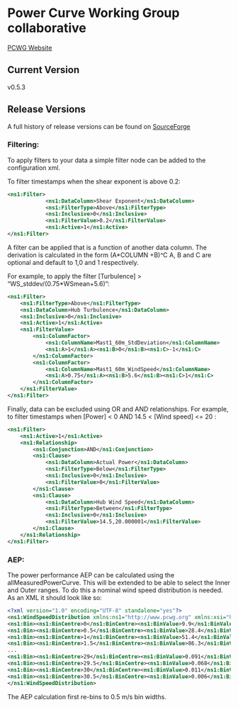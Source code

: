 # Power Curve Working Group collaborative</h1>
[PCWG Website](http://www.pcwg.org)

## Current Version
v0.5.3

## Release Versions
A full history of release versions can be found on [SourceForge](http://sourceforge.net/projects/pcwg/files/ "SourceForge")



### Filtering:
To apply filters to your data a simple filter node can be added to the configuration xml.

To filter timestamps when the shear exponent is above 0.2:
```xml
<ns1:Filter>
			<ns1:DataColumn>Shear Exponent</ns1:DataColumn>
			<ns1:FilterType>Above</ns1:FilterType>
			<ns1:Inclusive>0</ns1:Inclusive>
			<ns1:FilterValue>0.2</ns1:FilterValue>
			<ns1:Active>1</ns1:Active>
</ns1:Filter>
```

A filter can be applied that is a function of another data column.
The derivation is calculated in the form (A*COLUMN +B)^C
A, B and C are optional and default to 1,0 and 1 respectively.

For example, to apply the filter [Turbulence] > “WS_stddev/(0.75*WSmean+5.6)”:
```xml
<ns1:Filter>	
	<ns1:FilterType>Above</ns1:FilterType>
	<ns1:DataColumn>Hub Turbulence</ns1:DataColumn>
	<ns1:Inclusive>0</ns1:Inclusive>
	<ns1:Active>1</ns1:Active>			
	<ns1:FilterValue>
		<ns1:ColumnFactor>
			<ns1:ColumnName>Mast1_60m_StdDeviation</ns1:ColumnName>
			<ns1:A>1</ns1:A><ns1:B>0</ns1:B><ns1:C>-1</ns1:C>
		</ns1:ColumnFactor>	
		<ns1:ColumnFactor>
			<ns1:ColumnName>Mast1_60m_WindSpeed</ns1:ColumnName>
			<ns1:A>0.75</ns1:A><ns1:B>5.6</ns1:B><ns1:C>1</ns1:C>
		</ns1:ColumnFactor>	
	</ns1:FilterValue>	
</ns1:Filter>
```

Finally, data can be excluded using OR and AND relationships.
For example, to filter timestamps when [Power] < 0 AND 14.5 < [Wind speed] <= 20 :

```xml
<ns1:Filter>			
	<ns1:Active>1</ns1:Active>
	<ns1:Relationship>
		<ns1:Conjunction>AND</ns1:Conjunction>
		<ns1:Clause>
			<ns1:DataColumn>Actual Power</ns1:DataColumn>
			<ns1:FilterType>Below</ns1:FilterType>
			<ns1:Inclusive>0</ns1:Inclusive>
			<ns1:FilterValue>0</ns1:FilterValue>					
		</ns1:Clause>
		<ns1:Clause>
			<ns1:DataColumn>Hub Wind Speed</ns1:DataColumn>
			<ns1:FilterType>Between</ns1:FilterType>
			<ns1:Inclusive>0</ns1:Inclusive>
			<ns1:FilterValue>14.5,20.000001</ns1:FilterValue>					
		</ns1:Clause>	
	</ns1:Relationship>
</ns1:Filter>
```		

### AEP:

The power performance AEP can be calculated using the allMeasuredPowerCurve. This will be extended to be able to select the Inner and Outer ranges.
To do this a nominal wind speed distribution is needed. As an XML it should look like so:

```xml
<?xml version="1.0" encoding="UTF-8" standalone="yes"?>
<ns1:WindSpeedDistribution xmlns:ns1="http://www.pcwg.org" xmlns:xsi="http://www.w3.org/2001/XMLSchema-instance">
<ns1:Bin><ns1:BinCentre>0</ns1:BinCentre><ns1:BinValue>9.9</ns1:BinValue></ns1:Bin>
<ns1:Bin><ns1:BinCentre>0.5</ns1:BinCentre><ns1:BinValue>28.4</ns1:BinValue></ns1:Bin>
<ns1:Bin><ns1:BinCentre>1</ns1:BinCentre><ns1:BinValue>51.4</ns1:BinValue></ns1:Bin>
<ns1:Bin><ns1:BinCentre>1.5</ns1:BinCentre><ns1:BinValue>86.3</ns1:BinValue></ns1:Bin>
...
<ns1:Bin><ns1:BinCentre>29</ns1:BinCentre><ns1:BinValue>0.091</ns1:BinValue></ns1:Bin>
<ns1:Bin><ns1:BinCentre>29.5</ns1:BinCentre><ns1:BinValue>0.068</ns1:BinValue></ns1:Bin>
<ns1:Bin><ns1:BinCentre>30</ns1:BinCentre><ns1:BinValue>0.011</ns1:BinValue></ns1:Bin>
<ns1:Bin><ns1:BinCentre>30.5</ns1:BinCentre><ns1:BinValue>0.006</ns1:BinValue></ns1:Bin>
</ns1:WindSpeedDistribution>
```
The AEP calculation first re-bins to 0.5 m/s bin widths.
